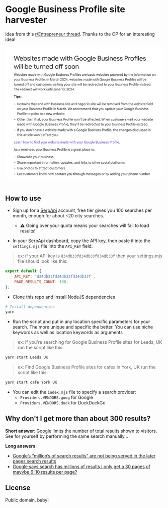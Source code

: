 # Google Business Profile site harvester

Idea from this [r/Entrepreneur thread](https://www.reddit.com/r/Entrepreneur/comments/1alt3ga/are_you_a_webdesigner_this_is_you_chance_to_get/). 
Thanks to the OP for an interesting idea!

<img src="Screen Shot 2024-02-09 at 1.15.34 PM.png"><br><br>

## How to use

- Sign up for a [SerpApi](https://serpapi.com/) account, free tier gives you 100 searches per month, enough for about ~20 city searches. 
    - ⚠️ Going over your quota means your searches will fail to load results!

- In your SerpApi dashboard, copy the API key, then paste it into the `settings.mjs` file into the `API_KEY` field:

> ex: if your API key is `d34db33fd34db33fd34db33f` then your settings.mjs file should look like this:

```js
export default {
    API_KEY: 'd34db33fd34db33fd34db33f',
    PAGE_RESULTS_COUNT: 100,
};
```

- Clone this repo and install NodeJS dependencies 

```bash
# Install dependencies
yarn
```

- Run the script and put in any location specific parameters for your search. The more unique and specific the better. You can use niche keywords as well as location keywords as arguments

> ex: if you're searching for Google Business Profile sites for Leeds, UK run the script like this:

```bash
yarn start Leeds UK
```

> ex: Find Google Business Profile sites for cafes in York, UK run the script like this:

```bash
yarn start cafe York UK
```

- You can edit the `index.mjs` file to specify a search provider:
    - `Providers.VENDORS.goog` for Google
    - `Providers.VENDORS.duck` for DuckDuckGo

## Why don't I get more than about 300 results?

**Short answer**: Google limits the number of total results shown to visitors. See for yourself by performing the same search manually...

**Long answers**: 

- [Google’s “million’s of search results” are not being served in the later pages search results](https://serpapi.com/blog/googles-millions-of-search-results-are-not-being-served-in-the-later-pages-search-results/)
- [Google says search has millions of results i only get a 30 pages of mayvbe 6-10 results per page?](https://support.google.com/websearch/thread/206920626/google-says-search-has-millions-of-results-i-only-get-a-30-pages-of-mayvbe-6-10-results-per-page)

## License

Public domain, baby!